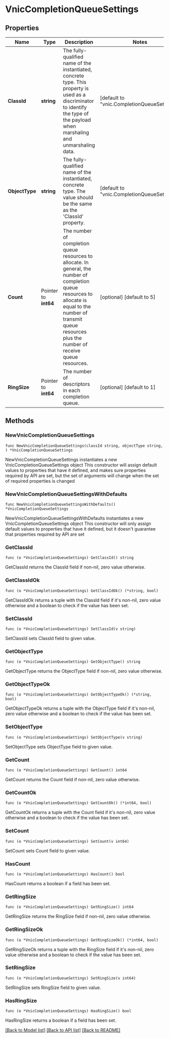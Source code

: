 # VnicCompletionQueueSettings

## Properties

Name | Type | Description | Notes
------------ | ------------- | ------------- | -------------
**ClassId** | **string** | The fully-qualified name of the instantiated, concrete type. This property is used as a discriminator to identify the type of the payload when marshaling and unmarshaling data. | [default to "vnic.CompletionQueueSettings"]
**ObjectType** | **string** | The fully-qualified name of the instantiated, concrete type. The value should be the same as the &#39;ClassId&#39; property. | [default to "vnic.CompletionQueueSettings"]
**Count** | Pointer to **int64** | The number of completion queue resources to allocate. In general, the number of completion queue resources to allocate is equal to the number of transmit queue resources plus the number of receive queue resources. | [optional] [default to 5]
**RingSize** | Pointer to **int64** | The number of descriptors in each completion queue. | [optional] [default to 1]

## Methods

### NewVnicCompletionQueueSettings

`func NewVnicCompletionQueueSettings(classId string, objectType string, ) *VnicCompletionQueueSettings`

NewVnicCompletionQueueSettings instantiates a new VnicCompletionQueueSettings object
This constructor will assign default values to properties that have it defined,
and makes sure properties required by API are set, but the set of arguments
will change when the set of required properties is changed

### NewVnicCompletionQueueSettingsWithDefaults

`func NewVnicCompletionQueueSettingsWithDefaults() *VnicCompletionQueueSettings`

NewVnicCompletionQueueSettingsWithDefaults instantiates a new VnicCompletionQueueSettings object
This constructor will only assign default values to properties that have it defined,
but it doesn't guarantee that properties required by API are set

### GetClassId

`func (o *VnicCompletionQueueSettings) GetClassId() string`

GetClassId returns the ClassId field if non-nil, zero value otherwise.

### GetClassIdOk

`func (o *VnicCompletionQueueSettings) GetClassIdOk() (*string, bool)`

GetClassIdOk returns a tuple with the ClassId field if it's non-nil, zero value otherwise
and a boolean to check if the value has been set.

### SetClassId

`func (o *VnicCompletionQueueSettings) SetClassId(v string)`

SetClassId sets ClassId field to given value.


### GetObjectType

`func (o *VnicCompletionQueueSettings) GetObjectType() string`

GetObjectType returns the ObjectType field if non-nil, zero value otherwise.

### GetObjectTypeOk

`func (o *VnicCompletionQueueSettings) GetObjectTypeOk() (*string, bool)`

GetObjectTypeOk returns a tuple with the ObjectType field if it's non-nil, zero value otherwise
and a boolean to check if the value has been set.

### SetObjectType

`func (o *VnicCompletionQueueSettings) SetObjectType(v string)`

SetObjectType sets ObjectType field to given value.


### GetCount

`func (o *VnicCompletionQueueSettings) GetCount() int64`

GetCount returns the Count field if non-nil, zero value otherwise.

### GetCountOk

`func (o *VnicCompletionQueueSettings) GetCountOk() (*int64, bool)`

GetCountOk returns a tuple with the Count field if it's non-nil, zero value otherwise
and a boolean to check if the value has been set.

### SetCount

`func (o *VnicCompletionQueueSettings) SetCount(v int64)`

SetCount sets Count field to given value.

### HasCount

`func (o *VnicCompletionQueueSettings) HasCount() bool`

HasCount returns a boolean if a field has been set.

### GetRingSize

`func (o *VnicCompletionQueueSettings) GetRingSize() int64`

GetRingSize returns the RingSize field if non-nil, zero value otherwise.

### GetRingSizeOk

`func (o *VnicCompletionQueueSettings) GetRingSizeOk() (*int64, bool)`

GetRingSizeOk returns a tuple with the RingSize field if it's non-nil, zero value otherwise
and a boolean to check if the value has been set.

### SetRingSize

`func (o *VnicCompletionQueueSettings) SetRingSize(v int64)`

SetRingSize sets RingSize field to given value.

### HasRingSize

`func (o *VnicCompletionQueueSettings) HasRingSize() bool`

HasRingSize returns a boolean if a field has been set.


[[Back to Model list]](../README.md#documentation-for-models) [[Back to API list]](../README.md#documentation-for-api-endpoints) [[Back to README]](../README.md)


